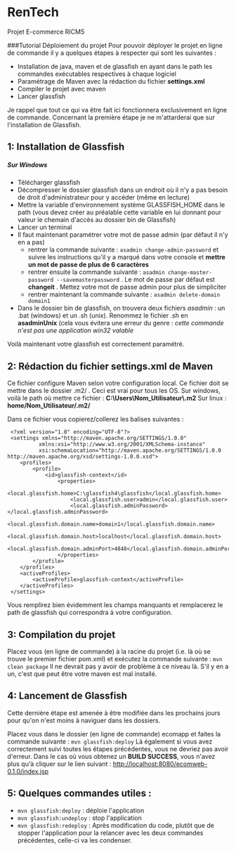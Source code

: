 RenTech
=======

Projet E-commerce RICM5


###Tutorial Déploiement du projet
Pour pouvoir déployer le projet en ligne de commande il y a quelques étapes à respecter qui sont les suivantes :

* Installation de java, maven et de glassfish en ayant dans le path les commandes exécutables respectives à chaque logiciel
* Paramétrage de Maven avec la rédaction du fichier **settings.xml**
* Compiler le projet avec maven
* Lancer glassfish

Je rappel que tout ce qui va être fait ici fonctionnera exclusivement en ligne de commande. Concernant la première étape je ne m'attarderai que sur l'installation de Glassfish.

1: Installation de Glassfish
-----------------------------
##### Sur Windows

   * Télécharger glassfish
   * Décompresser le dossier glassfish dans un endroit où il n'y a pas besoin de droit d'administrateur pour y accéder (même en lecture)
   * Mettre la variable d'environnement système GLASSFISH_HOME dans le path (vous devez créer au préalable cette variable en lui donnant pour valeur le chemain d'accès au dossier bin de Glassfish)
   * Lancer un terminal
   * Il faut maintenant paramétrer votre mot de passe admin (par défaut il n'y en a pas)
       * rentrer la commande suivante : `asadmin change-admin-password` et suivre les instructions qu'il y a marqué dans votre console et **mettre un mot de passe de plus de 6 caractères**
       * rentrer ensuite la commande suivante : `asadmin change-master-password --savemasterpassword` . Le mot de passe par défaut est **changeit** . Mettez votre mot de passe admin pour plus de simpliciter
       * rentrer maintenant la commande suivante : `asadmin delete-domain domain1`
   * Dans le dossier bin de glassfish, on trouvera deux fichiers *asadmin* : un .bat (windows) et un .sh (unix). Renommez le fichier .sh en **asadminUnix** (cela vous évitera une erreur du genre : *cette commande n'est pas une application win32 valable*

   Voilà maintenant votre glassfish est correctement paramétré.

2: Rédaction du fichier settings.xml de Maven
---------------------------------
 Ce fichier configure Maven selon votre configuration local. Ce fichier doit se mettre dans le dossier .m2/ . Ceci est vrai pour tous les OS.
 Sur windows, voilà le path où mettre ce fichier : **C:\Users\Nom_Utilisateur\\.m2**
 Sur linux : **home/Nom_Utilisateur/.m2/**

 Dans ce fichier vous copierez/collerez les balises suivantes :
 
     <?xml version="1.0" encoding="UTF-8"?>
     <settings xmlns="http://maven.apache.org/SETTINGS/1.0.0"
              xmlns:xsi="http://www.w3.org/2001/XMLSchema-instance"
              xsi:schemaLocation="http://maven.apache.org/SETTINGS/1.0.0 http://maven.apache.org/xsd/settings-1.0.0.xsd">
        <profiles>
            <profile>
    	        <id>glassfish-context</id>
       	            <properties>
            	        <local.glassfish.home>C:\glassfish4\glassfish</local.glassfish.home>
            	        <local.glassfish.user>admin</local.glassfish.user>
            	        <local.glassfish.adminPassword></local.glassfish.adminPassword>
            	        <local.glassfish.domain.name>domain1</local.glassfish.domain.name>
            	        <local.glassfish.domain.host>localhost</local.glassfish.domain.host>
            	        <local.glassfish.domain.adminPort>4848</local.glassfish.domain.adminPort>
                    </properties>
            </profile>
        </profiles>
        <activeProfiles>
            <activeProfile>glassfish-context</activeProfile>
        </activeProfiles>
     </settings>

 Vous remplirez bien évidemment les champs manquants et remplacerez le path de glassfish qui correspondra à votre configuration.

3: Compilation du projet
-------------------------
 Placez vous (en ligne de commande) à la racine du projet (i.e. là où se trouve le premier fichier pom.xml) et exécutez la commande suivante :
     `mvn clean package`
 Il ne devrait pas y avoir de problème à ce niveau là. S'il y en a un, c'est que peut être votre maven est mal installé.

4: Lancement de Glassfish
-------------------------
Cette dernière étape est amenée à être modifiée dans les prochains jours pour qu'on n'est moins à naviguer dans les dossiers.

 Placez vous dans le dossier (en ligne de commande) ecomapp et faites la commande suivante :
     `mvn glassfish:deploy`
 Là également si vous avez correctement suivi toutes les étapes précédentes, vous ne devriez pas avoir d'erreur.
 Dans le cas où vous obtenez un **BUILD SUCCESS**, vous n'avez plus qu'à cliquer sur le lien suivant : [http://localhost:8080/ecomweb-0.1.0/index.jsp](http://localhost:8080/ecomweb-0.1.0/index.jsp)

5: Quelques commandes utiles :
---------------------------
 * `mvn glassfish:deploy` : déploie l'application
 * `mvn glassfish:undeploy` : stop l'application
 * `mvn glassfish:redeploy` : Après modification du code, plutôt que de stopper l'application pour la relancer avec les deux commandes précédentes, celle-ci va les condenser.